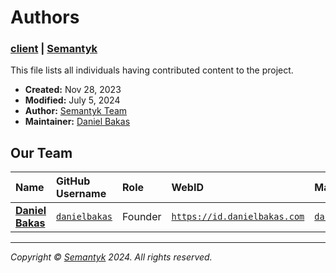 [//]: # (
\ ––––––––––––––––––––––––––––––––––––––––––––––––––––––––––––––––––––––––––––––
\ # `AUTHORS.md`
\ client | Semantyk
\ 
\ This file lists all individuals having contributed content to the project.
\
\ Created: Nov 28, 2023
\ Modified: Jul 5, 2024
\
\ Author: Semantyk Team
\ Maintainer: Daniel Bakas <https://id.danielbakas.com>
\
\ Copyright © Semantyk 2024. All rights reserved.
\ ––––––––––––––––––––––––––––––––––––––––––––––––––––––––––––––––––––––––––––––
)

# Authors

### [client](https://client.github.semantyk.com) | [Semantyk](https://www.semantyk.com)

This file lists all individuals having contributed content to the project.

* **Created:** Nov 28, 2023
* **Modified:** July 5, 2024
* **Author:** [Semantyk Team](https://github.com/orgs/semantyk/people)
* **Maintainer:** [Daniel Bakas](https://id.danielbakas.com)

## Our Team

| Name                                           | GitHub Username                                        | Role    | WebID                                                                 | Mail                                                           |
|:-----------------------------------------------|:-------------------------------------------------------|:--------|:----------------------------------------------------------------------|:---------------------------------------------------------------|
| [**Daniel Bakas**](https://id.danielbakas.com) | <a href="https://github.danielbakas.com">`danielbakas` | Founder | <a href="https://id.danielbakas.com">`https://id.danielbakas.com`</a> | <a href="mailto:daniel@semantyk.com">`daniel@semantyk.com`</a> |

---
*Copyright © [Semantyk](https://www.semantyk.com/) 2024. All rights reserved.*